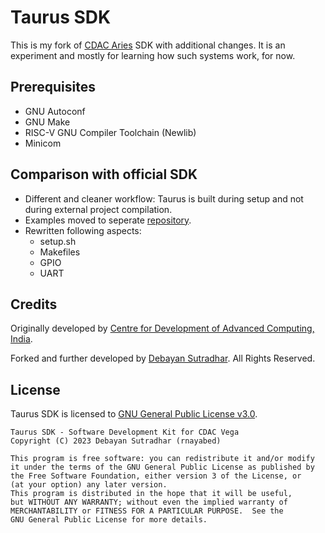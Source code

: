 # Taurus SDK

This is my fork of [CDAC Aries](https://vegaprocessors.in/devboards) SDK with additional changes. It is an experiment and mostly for learning how such systems work, for now.

## Prerequisites

- GNU Autoconf
- GNU Make
- RISC-V GNU Compiler Toolchain (Newlib)
- Minicom

## Comparison with official SDK
- Different and cleaner workflow: Taurus is built during setup and not during external project compilation.
- Examples moved to seperate [repository](https://github.com/rnayabed/taurus-examples).
- Rewritten following aspects:
    - setup.sh 
    - Makefiles
    - GPIO
    - UART

## Credits

Originally developed by [Centre for Development of Advanced Computing, India](https://www.cdac.in/).

Forked and further developed by [Debayan Sutradhar](https://github.com/rnayabed). All Rights Reserved.

## License

Taurus SDK is licensed to [GNU General Public License v3.0](https://github.com/rnayabed/taurus-sdk/blob/master/LICENSE).

```
Taurus SDK - Software Development Kit for CDAC Vega
Copyright (C) 2023 Debayan Sutradhar (rnayabed)

This program is free software: you can redistribute it and/or modify
it under the terms of the GNU General Public License as published by
the Free Software Foundation, either version 3 of the License, or
(at your option) any later version.
This program is distributed in the hope that it will be useful,
but WITHOUT ANY WARRANTY; without even the implied warranty of
MERCHANTABILITY or FITNESS FOR A PARTICULAR PURPOSE.  See the
GNU General Public License for more details.
```